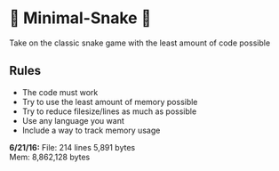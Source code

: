 # :snake: Minimal-Snake :snake:
Take on the classic snake game with the least amount of code possible

## Rules
- The code must work
- Try to use the least amount of memory possible
- Try to reduce filesize/lines as much as possible
- Use any language you want
- Include a way to track memory usage

**6/21/16:** 
File: 214 lines 5,891 bytes <br/>
Mem: 8,862,128 bytes
